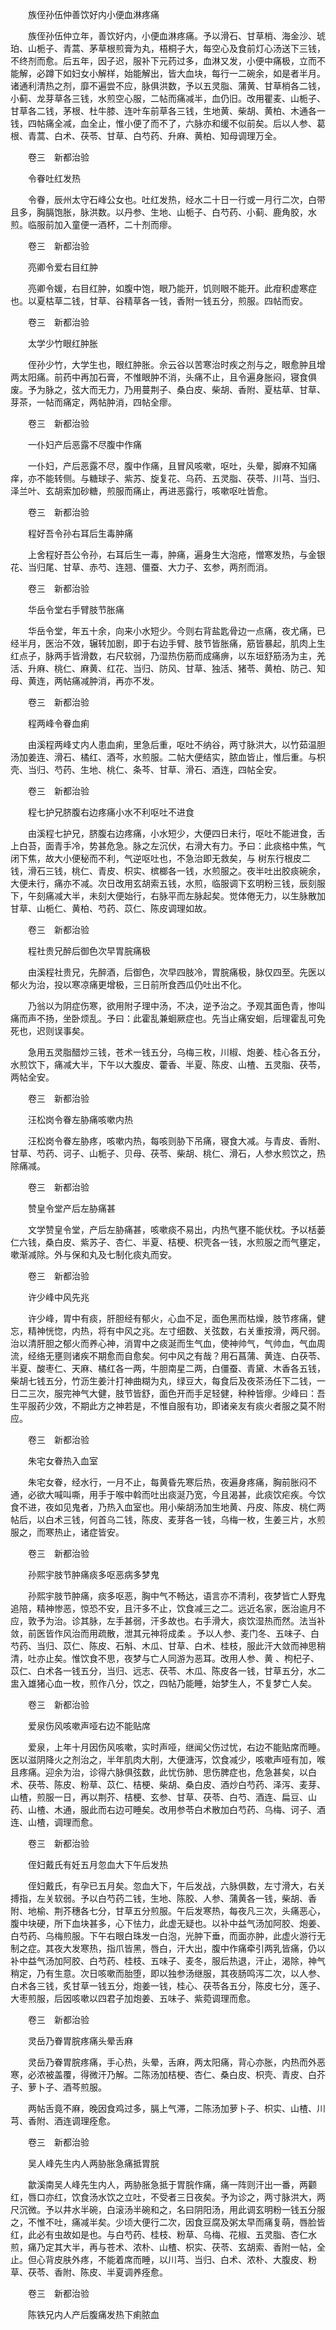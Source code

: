 <!-- { "loadSidebar": true } -->
　　族侄孙伍仲善饮好内小便血淋疼痛

　　族侄孙伍仲立年，善饮好内，小便血淋疼痛。予以滑石、甘草梢、海金沙、琥珀、山栀子、青蒿、茅草根煎膏为丸，梧桐子大，每空心及食前灯心汤送下三钱，不终剂而愈。后五年，因子迟，服补下元药过多，血淋又发，小便中痛极，立而不能解，必蹲下如妇女小解样，始能解出，皆大血块，每行一二碗余，如是者半月。诸通利清热之剂，靡不遍尝不应，脉俱洪数，予以五灵脂、蒲黄、甘草梢各二钱，小蓟、龙芽草各三钱，水煎空心服，二帖而痛减半，血仍旧。改用瞿麦、山栀子、甘草各二钱，茅根、杜牛膝、连叶车前草各三钱，生地黄、柴胡、黄柏、木通各一钱，四帖痛全减，血全止，惟小便了而不了，六脉亦和缓不似前矣。后以人参、葛根、青蒿、白术、茯苓、甘草、白芍药、升麻、黄柏、知母调理万全。

　　卷三　新都治验

　　令眷吐红发热

　　令眷，辰州太守石峰公女也。吐红发热，经水二十日一行或一月行二次，白带且多，胸膈饱胀，脉洪数。以丹参、生地、山栀子、白芍药、小蓟、鹿角胶，水煎。临服前加入童便一酒杯，二十剂而瘳。

　　卷三　新都治验

　　亮卿令爱右目红肿

　　亮卿令媛，右目红肿，如腹中饱，眼乃能开，饥则眼不能开。此疳积虚寒症也。以夏枯草二钱，甘草、谷精草各一钱，香附一钱五分，煎服。四帖而安。

　　卷三　新都治验

　　太学少竹眼红肿胀

　　侄孙少竹，大学生也，眼红肿胀。佘云谷以苦寒治时疾之剂与之，眼愈肿且增两太阳痛。前药中再加石膏，不惟眼肿不消，头痛不止，且令遍身胀闷，寝食俱废。予为脉之，弦大而无力，乃用蔓荆子、桑白皮、柴胡、香附、夏枯草、甘草、芽茶，一帖而痛定，两帖肿消，四帖全瘳。

　　卷三　新都治验

　　一仆妇产后恶露不尽腹中作痛

　　一仆妇，产后恶露不尽，腹中作痛，且冒风咳嗽，呕吐，头晕，脚麻不知痛痒，亦不能转侧。与糖球子、紫苏、旋复花、乌药、五灵脂、茯苓、川芎、当归、泽兰叶、玄胡索加砂糖，煎服而痛止，再进恶露行，咳嗽呕吐皆愈。

　　卷三　新都治验

　　程好吾令孙右耳后生毒肿痛

　　上舍程好吾公令孙，右耳后生一毒，肿痛，遍身生大泡疮，憎寒发热，与金银花、当归尾、甘草、赤芍、连翘、僵蚕、大力子、玄参，两剂而消。

　　卷三　新都治验

　　华岳令堂右手臂肢节胀痛

　　华岳令堂，年五十余，向来小水短少。今则右背盐匙骨边一点痛，夜尤痛，已经半月，医治不效，辗转加剧，即于右边手臂、肢节皆胀痛，筋皆暴起，肌肉上生红点子，脉两手皆滑数，右尺软弱，乃湿热伤筋而成痛痹，以东垣舒筋汤为主，羌活、升麻、桃仁、麻黄、红花、当归、防风、甘草、独活、猪苓、黄柏、防己、知母、黄连，两帖痛减肿消，再亦不发。

　　卷三　新都治验

　　程两峰令眷血痢

　　由溪程两峰丈内人患血痢，里急后重，呕吐不纳谷，两寸脉洪大，以竹茹温胆汤加姜连、滑石、橘红、酒芩，水煎服。二帖大便结实，脓血皆止，惟后重。与枳壳、当归、芍药、生地、桃仁、条芩、甘草、滑石、酒连，四帖全安。

　　卷三　新都治验

　　程七护兄脐腹右边疼痛小水不利呕吐不进食

　　由溪程七护兄，脐腹右边疼痛，小水短少，大便四日未行，呕吐不能进食，舌上白苔，面青手冷，势甚危急。脉之左沉伏，右滑大有力。予曰：此痰格中焦，气闭下焦，故大小便秘而不利，气逆呕吐也，不急治即无救矣，与 树东行根皮二钱，滑石三钱，桃仁、青皮、枳实、槟榔各一钱，水煎服之。夜半吐出胶痰碗余，大便未行，痛亦不减。次日改用玄胡索五钱，水煎，临服调下玄明粉三钱，辰刻服下，午刻痛减大半，未刻大便始行，右脉平而左脉起矣。觉体倦无力，以生脉散加甘草、山栀仁、黄柏、芍药、苡仁、陈皮调理如故。

　　卷三　新都治验

　　程社贵兄醉后御色次早胃脘痛极

　　由溪程社贵兄，先醉酒，后御色，次早四肢冷，胃脘痛极，脉仅四至。先医以郁火为治，投以寒凉痛更增极，三日前所食西瓜仍吐出不化。

　　乃翁以为阴症伤寒，欲用附子理中汤，不决，逆予治之。予观其面色青，惨叫痛而声不扬，坐卧烦乱。予曰：此霍乱兼蛔厥症也。先当止痛安蛔，后理霍乱可免死也，迟则误事矣。

　　急用五灵脂醋炒三钱，苍术一钱五分，乌梅三枚，川椒、炮姜、桂心各五分，水煎饮下，痛减大半，下午以大腹皮、藿香、半夏、陈皮、山楂、五灵脂、茯苓，两帖全安。

　　卷三　新都治验

　　汪松岗令眷左胁痛咳嗽内热

　　汪松岗令眷左胁疼，咳嗽内热，每咳则胁下吊痛，寝食大减。与青皮、香附、甘草、芍药、诃子、山栀子、贝母、茯苓、柴胡、桃仁、滑石，人参水煎饮之，热除痛减。

　　卷三　新都治验

　　赞皇令堂产后左胁痛甚

　　文学赞皇令堂，产后左胁痛甚，咳嗽痰不易出，内热气壅不能伏枕。予以栝蒌仁六钱，桑白皮、紫苏子、杏仁、半夏、桔梗、枳壳各一钱，水煎服之而气壅定，嗽渐减除。外与保和丸及七制化痰丸而安。

　　卷三　新都治验

　　许少峰中风先兆

　　许少峰，胃中有痰，肝胆经有郁火，心血不足，面色黑而枯燥，肢节疼痛，健忘，精神恍惚，内热，将有中风之兆。左寸细数、关弦数，右关重按滑，两尺弱。治以清肝胆之郁火而养心神，消胃中之痰涎而生气血，使神帅气，气帅血，气血周流，经络无壅则诸疾不期愈而自愈矣。何中风之有哉？用石菖蒲、黄连、白茯苓、半夏、酸枣仁、天麻、橘红各一两，牛胆南星二两，白僵蚕、青黛、木香各五钱，柴胡七钱五分，竹沥生姜汁打神曲糊为丸，绿豆大，每食后及夜茶汤任下二钱，一日二三次，服完神气大健，肢节皆舒，面色开而手足轻健，种种皆瘳。少峰曰：吾生平服药少效，不期此方之神若是，不惟自服有功，即诸亲友有痰火者服之莫不附应。

　　卷三　新都治验

　　朱宅女眷热入血室

　　朱宅女眷，经水行，一月不止，每黄昏先寒后热，夜遍身疼痛，胸前胀闷不通，必欲大喊叫嘶，用手于喉中斡而吐出痰涎乃宽，今且渴甚，此痰饮疟疾。今饮食不进，夜如见鬼者，乃热入血室也。用小柴胡汤加生地黄、丹皮、陈皮、桃仁两帖后，以白术三钱，何首乌二钱，陈皮、麦芽各一钱，乌梅一枚，生姜三片，水煎服之，而寒热止，诸症皆安。

　　卷三　新都治验

　　孙熙宇肢节肿痛痰多呕恶病多梦鬼

　　孙熙宇肢节肿痛，痰多呕恶，胸中气不畅达，语言亦不清利，夜梦皆亡人野鬼追陪，精神惨恶，惊恐不安，且汗多不止，饮食减三之二。远近名家，医治逾月不应，敦予为治。诊其脉，左手甚弱，汗多故也。右手滑大，痰饮湿热而然。法当补敛，前医皆作风治而用疏散，泄其元神将成柔 。予以人参、麦门冬、五味子、白芍药、当归、苡仁、陈皮、石斛、木瓜、甘草、白术、桂枝，服此汗大敛而神思稍清，吐亦止矣。惟饮食不思，夜梦与亡人同游为恶耳。改用人参、黄 、枸杞子、苡仁、白术各一钱五分，当归、远志、茯苓、木瓜、陈皮各一钱，甘草五分，水二盅入雄猪心血一枚，煎作八分，饮之，四帖乃能睡，始梦生人，不复梦亡人矣。

　　卷三　新都治验

　　爱泉伤风咳嗽声哑右边不能贴席

　　爱泉，上年十月因伤风咳嗽，实时声哑，继闻父伤过忧，右边不能贴席而睡。医以滋阴降火之剂治之，半年肌肉大削，大便溏泻，饮食减少，咳嗽声哑有加，喉且疼痛。迎余为治，诊得六脉俱弦数，此忧伤肺、思伤脾症也，危急甚矣，以白术、茯苓、陈皮、粉草、苡仁、桔梗、柴胡、桑白皮、酒炒白芍药、泽泻、麦芽、山楂，煎服一日，再以荆芥、桔梗、玄参、甘草、茯苓、白芍、酒连、扁豆、山药、山楂、木通，服此而右边可睡矣。改用参苓白术散加白芍药、乌梅、诃子、酒连、山楂，调理而愈。

　　卷三　新都治验

　　侄妇戴氏有妊五月忽血大下午后发热

　　侄妇戴氏，有孕已五月矣。忽血大下，午后发战，六脉俱数，左寸滑大，右关搏指，左关软弱。予以白芍药二钱，生地、陈胶、人参、蒲黄各一钱，柴胡、香附、地榆、荆芥穗各七分，甘草五分煎服。午后发寒热，每夜凡三次，头痛恶心，腹中块硬，所下血块甚多，心下怯力，此虚无疑也。以补中益气汤加阿胶、炮姜、白芍药、乌梅煎服。下午右眼白珠发一白泡，光肿下垂，而面亦肿，此虚火游行无制之症。其夜大发寒热，指爪皆黑，唇白，汗大出，腹中作痛牵引两乳皆痛，仍以补中益气汤加阿胶、白芍药、桂枝、五味子、麦冬，服后热退，汗止，渴除，神气稍定，乃有生意。次日咳嗽而胎堕，即以独参汤继服，其夜肠鸣泻二次，以人参、白术各三钱，炙甘草一钱五分，炮姜一钱，桂心、茯苓各五分，陈皮七分，莲子、大枣煎服，后因咳嗽以四君子加炮姜、五味子、紫菀调理而愈。

　　卷三　新都治验

　　灵岳乃眷胃脘疼痛头晕舌麻

　　灵岳乃眷胃脘疼痛，手心热，头晕，舌麻，两太阳痛，背心亦胀，内热而外恶寒，必浓被盖覆，得微汗乃解。二陈汤加桔梗、杏仁、桑白皮、枳壳、青皮、白芥子、萝卜子、酒芩煎服。

　　两帖舌竟不麻，晚因食鸡过多，膈上气滞，二陈汤加萝卜子、枳实、山楂、川芎、香附、酒连调理痊愈。

　　卷三　新都治验

　　吴人峰先生内人两胁胀急痛抵胃脘

　　歙溪南吴人峰先生内人，两胁胀急抵于胃脘作痛，痛一阵则汗出一番，两颧红，唇口亦红，饮食汤水饮之立吐，不受者三日夜矣。予为诊之，两寸脉洪大，两尺沉微。予以井水半碗，白滚汤半碗和之，名曰阴阳汤，用此调玄明粉一钱五分服之，不惟不吐，痛减半矣。少顷大便行二次，因食豆腐及粥太早而痛复萌，唇脸皆红，此必有虫故如是也。与白芍药、桂枝、粉草、乌梅、花椒、五灵脂、杏仁水煎，痛乃定其大半，再与苍术、浓朴、山楂、枳实、茯苓、玄胡索、香附一帖，全止。但心背皮肤外疼，不能着席而睡，以川芎、当归、白术、浓朴、大腹皮、粉草、茯苓、香附、陈皮、半夏调养痊愈。

　　卷三　新都治验

　　陈铁兄内人产后腹痛发热下痢脓血

